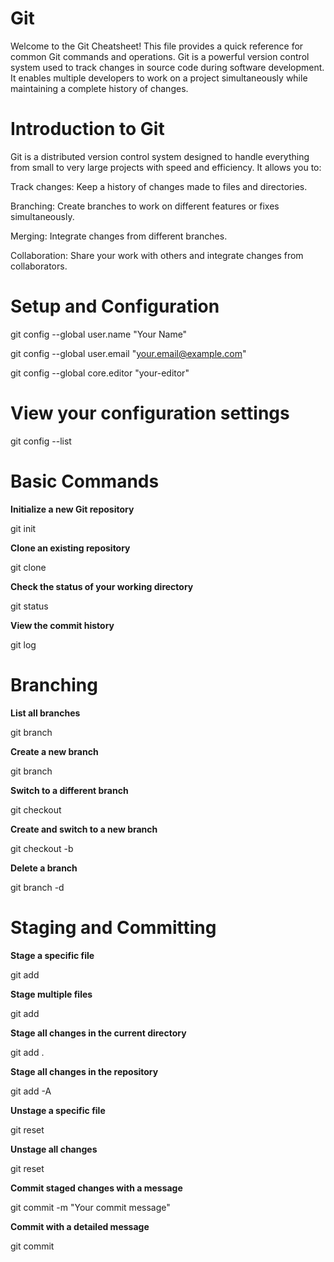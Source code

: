 
# Git

Welcome to the Git Cheatsheet! 
This file provides a quick reference for common Git commands and operations. 
Git is a powerful version control system used to track changes in source code during software development. 
It enables multiple developers to work on a project simultaneously while maintaining a complete history of changes.


# Introduction to Git
Git is a distributed version control system designed to handle everything from small to very large projects with speed and efficiency. It allows you to:

Track changes: Keep a history of changes made to files and directories.

Branching: Create branches to work on different features or fixes simultaneously.

Merging: Integrate changes from different branches.

Collaboration: Share your work with others and integrate changes from collaborators.


# Setup and Configuration
git config --global user.name "Your Name"

git config --global user.email "your.email@example.com"

git config --global core.editor "your-editor"

# View your configuration settings

git config --list


# Basic Commands

**Initialize a new Git repository**

git init

**Clone an existing repository**

git clone <repository-url>

**Check the status of your working directory**

git status

**View the commit history**

git log

# Branching

**List all branches**

git branch

**Create a new branch**

git branch <branch-name>

**Switch to a different branch**

git checkout <branch-name>

**Create and switch to a new branch**

git checkout -b <branch-name>

**Delete a branch**

git branch -d <branch-name>

# Staging and Committing

**Stage a specific file**

git add <file-name>

**Stage multiple files**

git add <file1> <file2> <file3>

**Stage all changes in the current directory**

git add .

**Stage all changes in the repository**

git add -A

**Unstage a specific file**

git reset <file-name>

**Unstage all changes**

git reset

**Commit staged changes with a message**

git commit -m "Your commit message"

**Commit with a detailed message**

git commit

